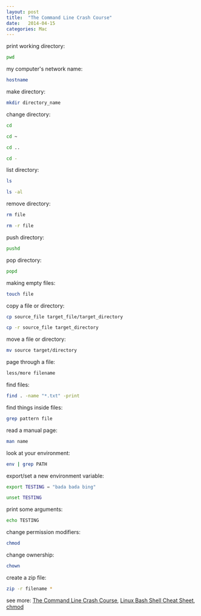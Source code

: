 ```yaml
---
layout: post
title:  "The Command Line Crash Course"
date:   2014-04-15
categories: Mac
---
```


print working directory:

```bash
pwd
```

my computer's network name:

```bash
hostname
```

make directory:

```bash
mkdir directory_name
```

change directory:

```bash
cd
```

```bash
cd ~
```

```bash
cd ..
```

```bash
cd -
```

list directory:

```bash
ls
```

```bash
ls -al
```

remove directory:

```bash
rm file
```

```bash
rm -r file
```

push directory:

```bash
pushd
```

pop directory:

```bash
popd
```

making empty files:

```bash
touch file
```

copy a file or directory:

```bash
cp source_file target_file/target_directory
```

```bash
cp -r source_file target_directory
```

move a file or directory:

```bash
mv source target/directory
```

page through a file:

```bash
less/more filename
```

find files:

```bash
find . -name "*.txt" -print
```

find things inside files:

```bash
grep pattern file
```

read a manual page:

```bash
man name
```

look at your environment:

```bash
env | grep PATH
```

export/set a new environment variable:

```bash
export TESTING = "bada bada bing"
```

```bash
unset TESTING
```

print some arguments:

```bash
echo TESTING
```

change permission modifiers:

```bash
chmod
```

change ownership:

```bash
chown
```

create a zip file:

```bash
zip -r filename *
```

see more: <a href="http://cli.learncodethehardway.org/book/" target="_blank">The Command Line Crash Course</a>, <a href="http://cli.learncodethehardway.org/bash_cheat_sheet.pdf" target="_blank">Linux Bash Shell Cheat Sheet</a>, <a href="http://ss64.com/bash/chmod.html">chmod</a>